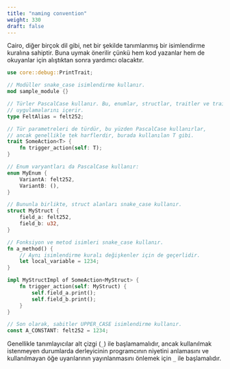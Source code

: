 ```yaml
---
title: "naming convention"
weight: 330
draft: false
---
```


Cairo, diğer birçok dil gibi, net bir şekilde tanımlanmış bir isimlendirme kuralına sahiptir. Buna uymak önerilir çünkü hem kod yazanlar hem de okuyanlar için alıştıktan sonra yardımcı olacaktır.

```rust {.codebox}
use core::debug::PrintTrait;

// Modüller snake_case isimlendirme kullanır.
mod sample_module {}

// Türler PascalCase kullanır. Bu, enumlar, structlar, traitler ve trait
// uygulamalarını içerir.
type FeltAlias = felt252;

// Tür parametreleri de türdür, bu yüzden PascalCase kullanırlar,
// ancak genellikle tek harflerdir, burada kullanılan T gibi.
trait SomeAction<T> {
    fn trigger_action(self: T);
}

// Enum varyantları da PascalCase kullanır:
enum MyEnum {
    VariantA: felt252,
    VariantB: (),
}

// Bununla birlikte, struct alanları snake_case kullanır.
struct MyStruct {
    field_a: felt252,
    field_b: u32,
}

// Fonksiyon ve metod isimleri snake_case kullanır.
fn a_method() {
    // Aynı isimlendirme kuralı değişkenler için de geçerlidir.
    let local_variable = 1234;
}

impl MyStructImpl of SomeAction<MyStruct> {
    fn trigger_action(self: MyStruct) {
        self.field_a.print();
        self.field_b.print();
    }
}

// Son olarak, sabitler UPPER_CASE isimlendirme kullanır.
const A_CONSTANT: felt252 = 1234;
```

Genellikle tanımlayıcılar alt çizgi (`_`) ile başlamamalıdır, ancak kullanılmak istenmeyen durumlarda derleyicinin programcının niyetini anlamasını ve kullanılmayan öğe uyarılarının yayınlanmasını önlemek için `_` ile başlamalıdır.
